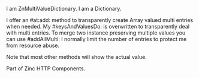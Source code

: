 I am ZnMultiValueDictionary. 
I am a Dictionary.

I offer an #at:add: method to transparently create Array valued multi entries when needed.
My #keysAndValuesDo: is overwritten to transparently deal with multi entries.
To merge two instance preserving multiple values you can use #addAllMulti:
I normally limit the number of entries to protect me from resource abuse.

Note that most other methods will show the actual value.

Part of Zinc HTTP Components.